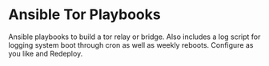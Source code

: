 # Ansible Tor Playbooks
Ansible playbooks to build a tor relay or bridge. Also includes a log script for logging system boot through cron as well as weekly reboots. Configure as you like and Redeploy.
